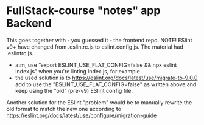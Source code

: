 # FullStack-course "notes" app Backend
This goes together with - you guessed it - the frontend repo.
NOTE! ESlint v9+ have changed from .eslintrc.js to eslint.config.js. The material had .eslintrc.js. 
- atm, use “export ESLINT_USE_FLAT_CONFIG=false && npx eslint index.js” when you're linting index.js, for example
- the used solution is to https://eslint.org/docs/latest/use/migrate-to-9.0.0 add to use the "ESLINT_USE_FLAT_CONFIG=false" as written above and keep using the "old" (pre-v9) ESlint config file. 

Another solution for the ESlint "problem" would be to manually rewrite the old format to match the new one according to https://eslint.org/docs/latest/use/configure/migration-guide
